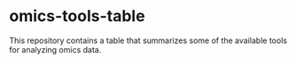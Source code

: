 # omics-tools-table
This repository contains a table that summarizes some of the available tools for analyzing omics data. 
